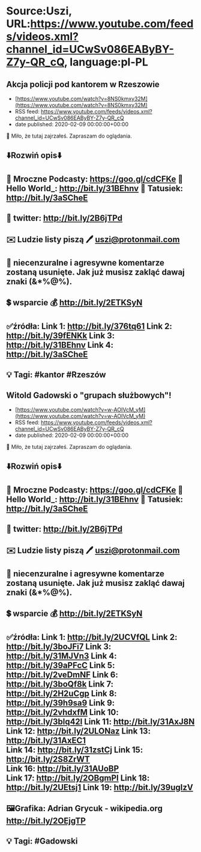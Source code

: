 # Source:Uszi, URL:https://www.youtube.com/feeds/videos.xml?channel_id=UCwSv086EAByBY-Z7y-QR_cQ, language:pl-PL

## Akcja policji pod kantorem w Rzeszowie
 - [https://www.youtube.com/watch?v=8NS0kmxy32M](https://www.youtube.com/watch?v=8NS0kmxy32M)
 - RSS feed: https://www.youtube.com/feeds/videos.xml?channel_id=UCwSv086EAByBY-Z7y-QR_cQ
 - date published: 2020-02-09 00:00:00+00:00

🤪 Miło, że tutaj zajrzałeś.  Zapraszam do oglądania.

⬇️Rozwiń opis⬇️
-------------------------------------------------------------
👀 Mroczne Podcasty: https://goo.gl/cdCFKe
👀 Hello World_: http://bit.ly/31BEhnv
👀 Tatusiek: http://bit.ly/3aSCheE
-------------------------------------------------------------
👀 twitter: http://bit.ly/2B6jTPd
-------------------------------------------------------------
✉️ Ludzie listy piszą 
🖊️ uszi@protonmail.com
-------------------------------------------------------------
👺 niecenzuralne i agresywne komentarze zostaną usunięte.  Jak już musisz zakląć dawaj znaki (&*%@%).
-------------------------------------------------------------
💲 wsparcie
💰 http://bit.ly/2ETKSyN
-------------------------------------------------------------
✅źródła:
Link 1:                   http://bit.ly/376tq61
Link 2:                   http://bit.ly/39fENKk
Link 3:                   http://bit.ly/31BEhnv
Link 4:                   http://bit.ly/3aSCheE
-------------------------------------------------------------
💡 Tagi: #kantor #Rzeszów
-------------------------------------------------------------

## Witold Gadowski o "grupach służbowych"!
 - [https://www.youtube.com/watch?v=w-AOIVcM_yM](https://www.youtube.com/watch?v=w-AOIVcM_yM)
 - RSS feed: https://www.youtube.com/feeds/videos.xml?channel_id=UCwSv086EAByBY-Z7y-QR_cQ
 - date published: 2020-02-09 00:00:00+00:00

🤪 Miło, że tutaj zajrzałeś.  Zapraszam do oglądania.

⬇️Rozwiń opis⬇️
-------------------------------------------------------------
👀 Mroczne Podcasty: https://goo.gl/cdCFKe
👀 Hello World_: http://bit.ly/31BEhnv
👀 Tatusiek: http://bit.ly/3aSCheE
-------------------------------------------------------------
👀 twitter: http://bit.ly/2B6jTPd
-------------------------------------------------------------
✉️ Ludzie listy piszą 
🖊️ uszi@protonmail.com
-------------------------------------------------------------
👺 niecenzuralne i agresywne komentarze zostaną usunięte.  Jak już musisz zakląć dawaj znaki (&*%@%).
-------------------------------------------------------------
💲 wsparcie
💰 http://bit.ly/2ETKSyN
-------------------------------------------------------------
✅źródła:
Link 1:                   http://bit.ly/2UCVfQL
Link 2:                   http://bit.ly/3boJFi7
Link 3:                   http://bit.ly/31MJVn3
Link 4:                   http://bit.ly/39aPFcC
Link 5:                   http://bit.ly/2veDmNF
Link 6:                   http://bit.ly/3boQf8k
Link 7:                   http://bit.ly/2H2uCgp
Link 8:                   http://bit.ly/39h9sa9
Link 9:                   http://bit.ly/2vhdxfM
Link 10:                 http://bit.ly/3blq42l
Link 11:                 http://bit.ly/31AxJ8N
Link 12:                 http://bit.ly/2ULONaz
Link 13:                 http://bit.ly/31AxEC1  
Link 14:                 http://bit.ly/31zstCj 
Link 15:                 http://bit.ly/2S8ZrWT  
Link 16:                 http://bit.ly/31AUoBP  
Link 17:                 http://bit.ly/2OBgmPI 
Link 18:                 http://bit.ly/2UEtsj1 
Link 19:                 http://bit.ly/39ugIzV 
-------------------------------------------------------------
🖼Grafika: 
Adrian Grycuk - wikipedia.org
http://bit.ly/2OEjgTP
-------------------------------------------------------------
💡 Tagi: #Gadowski
-------------------------------------------------------------

